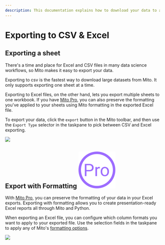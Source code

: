 ```yaml
---
description: This documentation explains how to download your data to a CSV or Excel file.
---
```


# Exporting to CSV & Excel

## Exporting a sheet

There's a time and place for Excel and CSV files in many data science workflows, so Mito makes it easy to export your data.

Exporting to csv is the fastest way to download large datasets from Mito. It only supports exporting one sheet at a time.&#x20;

Exporting to Excel files, on the other hand, lets you export multiple sheets to one workbook. If you have [Mito Pro](https://www.trymito.io/plans), you can also preserve the formatting you've applied to your sheets using Mito formatting in the exported Excel file.

To export your data, click the `export` button in the Mito toolbar, and then use the `Export Type` selector in the taskpane to pick between CSV and Excel exporting.

![](<../.gitbook/assets/Screen Shot 2022-01-30 at 7.05.28 PM.png>)

## Export with Formatting <img src="../.gitbook/assets/Pro Logo(1) (1) (1).png" alt="" data-size="line">

With [Mito Pro](https://www.trymito.io/plans), you can preserve the formatting of your data in your Excel exports. Exporting with formatting allows you to create presentation-ready Excel reports all through Mito and Python.

When exporting an Excel file, you can configure which column formats you want to apply to your exported file. Use the selection fields in the taskpane to apply any of Mito's [formatting options](formatting.md).&#x20;

![](<../.gitbook/assets/Screen Shot 2022-01-30 at 6.24.45 PM.png>)
